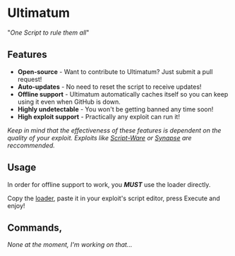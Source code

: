 # Ultimatum
"*One Script to rule them all*"
## Features
- **Open-source** - Want to contribute to Ultimatum? Just submit a pull request!
- **Auto-updates** - No need to reset the script to receive updates!
- **Offline support** - Ultimatum automatically caches itself so you can keep using it even when GitHub is down.
- **Highly undetectable** - You won't be getting banned any time soon!
- **High exploit support** - Practically any exploit can run it!

*Keep in mind that the effectiveness of these features is dependent on the quality of your exploit. Exploits like [Script-Ware](https://script-ware.com) or [Synapse](https://x.synapse.to) are reccommended.*
## Usage
In order for offline support to work, you ***MUST*** use the loader directly.

Copy the [loader](/blob/main/Loader.lua), paste it in your exploit's script editor, press Execute and enjoy!
## Commands, 
*None at the moment, I'm working on that...*

